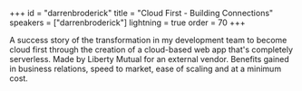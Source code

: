 +++
id = "darrenbroderick"
title = "Cloud First - Building Connections"
speakers = ["darrenbroderick"]
lightning = true
order = 70
+++

A success story of the transformation in my development team to become cloud first through the creation of a cloud-based web app that's completely serverless. Made by Liberty Mutual for an external vendor. Benefits gained in business relations, speed to market, ease of scaling and at a minimum cost.